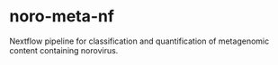 # noro-meta-nf
Nextflow pipeline for classification and quantification of metagenomic content containing norovirus.
